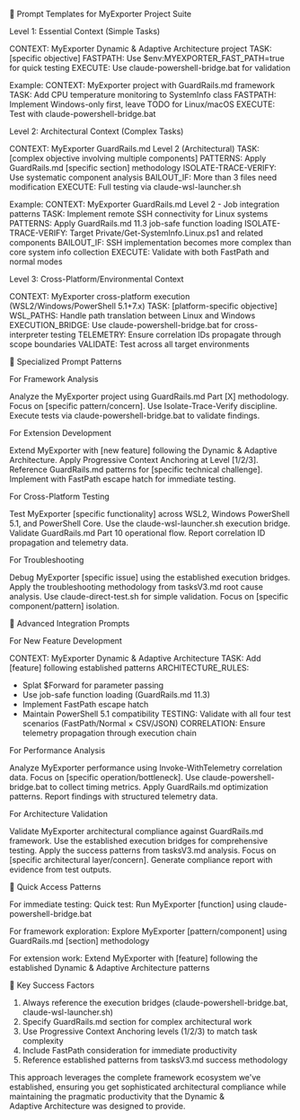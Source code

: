 🎯 Prompt Templates for MyExporter Project Suite

  Level 1: Essential Context (Simple Tasks)

  CONTEXT: MyExporter Dynamic & Adaptive Architecture project
  TASK: [specific objective]
  FASTPATH: Use $env:MYEXPORTER_FAST_PATH=true for quick testing
  EXECUTE: Use claude-powershell-bridge.bat for validation

  Example:
  CONTEXT: MyExporter project with GuardRails.md framework
  TASK: Add CPU temperature monitoring to SystemInfo class
  FASTPATH: Implement Windows-only first, leave TODO for Linux/macOS
  EXECUTE: Test with claude-powershell-bridge.bat

  Level 2: Architectural Context (Complex Tasks)

  CONTEXT: MyExporter GuardRails.md Level 2 (Architectural)
  TASK: [complex objective involving multiple components]
  PATTERNS: Apply GuardRails.md [specific section] methodology
  ISOLATE-TRACE-VERIFY: Use systematic component analysis
  BAILOUT_IF: More than 3 files need modification
  EXECUTE: Full testing via claude-wsl-launcher.sh

  Example:
  CONTEXT: MyExporter GuardRails.md Level 2 - Job integration patterns
  TASK: Implement remote SSH connectivity for Linux systems
  PATTERNS: Apply GuardRails.md 11.3 job-safe function loading
  ISOLATE-TRACE-VERIFY: Target Private/Get-SystemInfo.Linux.ps1 and related components
  BAILOUT_IF: SSH implementation becomes more complex than core system info collection
  EXECUTE: Validate with both FastPath and normal modes

  Level 3: Cross-Platform/Environmental Context

  CONTEXT: MyExporter cross-platform execution (WSL2/Windows/PowerShell 5.1+7.x)
  TASK: [platform-specific objective]
  WSL_PATHS: Handle path translation between Linux and Windows
  EXECUTION_BRIDGE: Use claude-powershell-bridge.bat for cross-interpreter testing
  TELEMETRY: Ensure correlation IDs propagate through scope boundaries
  VALIDATE: Test across all target environments

  🔧 Specialized Prompt Patterns

  For Framework Analysis

  Analyze the MyExporter project using GuardRails.md Part [X] methodology.
  Focus on [specific pattern/concern].
  Use Isolate-Trace-Verify discipline.
  Execute tests via claude-powershell-bridge.bat to validate findings.

  For Extension Development

  Extend MyExporter with [new feature] following the Dynamic & Adaptive Architecture.
  Apply Progressive Context Anchoring at Level [1/2/3].
  Reference GuardRails.md patterns for [specific technical challenge].
  Implement with FastPath escape hatch for immediate testing.

  For Cross-Platform Testing

  Test MyExporter [specific functionality] across WSL2, Windows PowerShell 5.1, and PowerShell Core.
  Use the claude-wsl-launcher.sh execution bridge.
  Validate GuardRails.md Part 10 operational flow.
  Report correlation ID propagation and telemetry data.

  For Troubleshooting

  Debug MyExporter [specific issue] using the established execution bridges.
  Apply the troubleshooting methodology from tasksV3.md root cause analysis.
  Use claude-direct-test.sh for simple validation.
  Focus on [specific component/pattern] isolation.

  🎪 Advanced Integration Prompts

  For New Feature Development

  CONTEXT: MyExporter Dynamic & Adaptive Architecture
  TASK: Add [feature] following established patterns
  ARCHITECTURE_RULES: 
  - Splat $Forward for parameter passing
  - Use job-safe function loading (GuardRails.md 11.3)
  - Implement FastPath escape hatch
  - Maintain PowerShell 5.1 compatibility
  TESTING: Validate with all four test scenarios (FastPath/Normal × CSV/JSON)
  CORRELATION: Ensure telemetry propagation through execution chain

  For Performance Analysis

  Analyze MyExporter performance using Invoke-WithTelemetry correlation data.
  Focus on [specific operation/bottleneck].
  Use claude-powershell-bridge.bat to collect timing metrics.
  Apply GuardRails.md optimization patterns.
  Report findings with structured telemetry data.

  For Architecture Validation

  Validate MyExporter architectural compliance against GuardRails.md framework.
  Use the established execution bridges for comprehensive testing.
  Apply the success patterns from tasksV3.md analysis.
  Focus on [specific architectural layer/concern].
  Generate compliance report with evidence from test outputs.

  🚀 Quick Access Patterns

  For immediate testing:
  Quick test: Run MyExporter [function] using claude-powershell-bridge.bat

  For framework exploration:
  Explore MyExporter [pattern/component] using GuardRails.md [section] methodology

  For extension work:
  Extend MyExporter with [feature] following the established Dynamic & Adaptive Architecture patterns        

  🎯 Key Success Factors

  1. Always reference the execution bridges (claude-powershell-bridge.bat, claude-wsl-launcher.sh)
  2. Specify GuardRails.md section for complex architectural work
  3. Use Progressive Context Anchoring levels (1/2/3) to match task complexity
  4. Include FastPath consideration for immediate productivity
  5. Reference established patterns from tasksV3.md success methodology

  This approach leverages the complete framework ecosystem we've established, ensuring you get
  sophisticated architectural compliance while maintaining the pragmatic productivity that the Dynamic &     
   Adaptive Architecture was designed to provide.